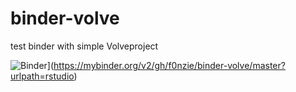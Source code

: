 # binder-volve
test binder with simple Volveproject

![Binder](https://mybinder.org/badge_logo.svg)](https://mybinder.org/v2/gh/f0nzie/binder-volve/master?urlpath=rstudio)


